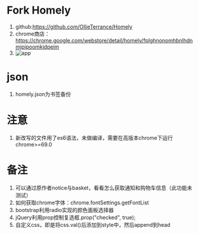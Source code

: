 # Fork Homely
1. github:https://github.com/OllieTerrance/Homely
2. chrome商店：https://chrome.google.com/webstore/detail/homely/fplghnonomhbnlhdnmjpipoomkjdpeim
3. ![app](https://github.com/rextao/my-chrome-homely/blob/master/img/appimg.png)
# json
1. homely.json为书签备份

# 注意
1. 新改写的文件用了es6语法，未做编译，需要在高版本chrome下运行chrome>=69.0
# 备注
1. 可以通过原作者notice与basket，看看怎么获取通知和购物车信息（此功能未测试）
1. 如何获取chrome字体：chrome.fontSettings.getFontList
1. bootstrap利用radio实现的颜色面板选择器
1. jQuery利用prop控制复选框.prop("checked", true);
1. 自定义css，即是将css.val()后添加到style中，然后append到head